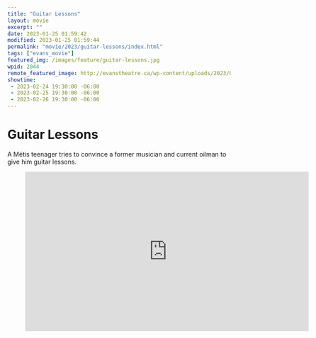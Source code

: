 ```yaml
---
title: "Guitar Lessons"
layout: movie
excerpt: ""
date: 2023-01-25 01:59:42
modified: 2023-01-25 01:59:44
permalink: "movie/2023/guitar-lessons/index.html"
tags: ["evans_movie"]
featured_img: /images/feature/guitar-lessons.jpg
wpid: 2044
remote_featured_image: http://evanstheatre.ca/wp-content/uploads/2023/01/guitar-lessons.jpg
showtime: 
 - 2023-02-24 19:30:00 -06:00
 - 2023-02-25 19:30:00 -06:00
 - 2023-02-26 19:30:00 -06:00
---
```


# Guitar Lessons

A Métis teenager tries to convince a former musician and current oilman to give him guitar lessons.

<figure class="wp-block-embed is-type-video is-provider-youtube wp-block-embed-youtube wp-embed-aspect-16-9 wp-has-aspect-ratio"><div class="wp-block-embed__wrapper"><span class="embed-youtube" style="text-align:center; display: block;"><iframe allowfullscreen="true" class="youtube-player" height="360" loading="lazy" sandbox="allow-scripts allow-same-origin allow-popups allow-presentation" src="https://www.youtube.com/embed/dM8Fduka8qk?version=3&rel=1&showsearch=0&showinfo=1&iv_load_policy=1&fs=1&hl=en-US&autohide=2&wmode=transparent" style="border:0;" width="640"></iframe></span></div></figure>